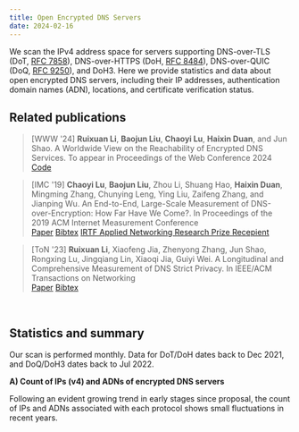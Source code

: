 ```yaml
---
title: Open Encrypted DNS Servers
date: 2024-02-16
---
```


We scan the IPv4 address space for servers supporting DNS-over-TLS (DoT, [RFC 7858](https://datatracker.ietf.org/doc/html/rfc7858)), DNS-over-HTTPS (DoH, [RFC 8484](https://datatracker.ietf.org/doc/html/rfc8484)), DNS-over-QUIC (DoQ, [RFC 9250](https://datatracker.ietf.org/doc/html/rfc9250)), and DoH3.
Here we provide statistics and data about open encrypted DNS servers, including their IP addresses, authentication domain names (ADN), locations, and certificate verification status.

## Related publications

> [WWW '24] **Ruixuan Li**, **Baojun Liu**, **Chaoyi Lu**, **Haixin Duan**, and Jun Shao. A Worldwide View on the Reachability of Encrypted DNS Services. To appear in Proceedings of the Web Conference 2024 <br>
<a class="btn btn-outline-primary btn-page-header" href="https://github.com/lrxgoat/DoE_Reachability/" target="_blank" rel="noopener">Code</a>


> [IMC '19] **Chaoyi Lu**, **Baojun Liu**, Zhou Li, Shuang Hao, **Haixin Duan**, Mingming Zhang, Chunying Leng, Ying Liu, Zaifeng Zhang, and Jianping Wu. An End-to-End, Large-Scale Measurement of DNS-over-Encryption: How Far Have We Come?. In Proceedings of the 2019 ACM Internet Measurement Conference <br>
<a class="btn btn-outline-primary btn-page-header" href="/files/3355369.3355580.pdf" target="_blank" rel="noopener">Paper</a>
<a class="btn btn-outline-primary btn-page-header" href="/files/acm_3355369.3355580.bib" target="_blank" rel="noopener">Bibtex</a>
<a class="btn btn-outline-primary btn-page-header" href="https://www.irtf.org/anrp/" target="_blank" rel="noopener">IRTF Applied Networking Research Prize Recepient</a>


> [ToN '23] **Ruixuan Li**, Xiaofeng Jia, Zhenyong Zhang, Jun Shao, Rongxing Lu, Jingqiang Lin, Xiaoqi Jia, Guiyi Wei. A Longitudinal and Comprehensive Measurement of DNS Strict Privacy. In IEEE/ACM Transactions on Networking <br>
<a class="btn btn-outline-primary btn-page-header" href="/files/A_Longitudinal_and_Comprehensive_Measurement_of_DNS_Strict_Privacy.pdf" target="_blank" rel="noopener">Paper</a>
<a class="btn btn-outline-primary btn-page-header" href="/files/IEEE Xplore Citation BibTeX Download 2023.11.11.4.34.55.bib" target="_blank" rel="noopener">Bibtex</a>

<br>

## Statistics and summary

Our scan is performed monthly.
Data for DoT/DoH dates back to Dec 2021, and DoQ/DoH3 dates back to Jul 2022.

**A) Count of IPs (v4) and ADNs of encrypted DNS servers**

Following an evident growing trend in early stages since proposal, the count of IPs and ADNs associated with each protocol shows small fluctuations in recent years.

<div id="graph_a" style="height: 650%"></div>

<br>
<br>

**B) Validity of certificates**

Invalid certificates, especially self-signed certificates, still pose as a substantial issue for open DoT servers (>30% of all).
The same problem is minor for other protocols.

<div id="graph_b" style="height: 350%"></div>

<!-- graphs -->
  <script type="text/javascript" src="https://fastly.jsdelivr.net/npm/echarts@5.4.3/dist/echarts.min.js"></script>
  <script type="text/javascript">
    var dom = document.getElementById('graph_a');
    var myChart = echarts.init(dom, null, {
      renderer: 'canvas',
      useDirtyRect: false
    });
    var app = {};
    var option;
    const colors = [
  '#2A8DCE',
  '#D9982D'
];
const dot = [['2021-12', 7833, 2247], ['2022-01', 10440, 2484], ['2022-02', 10554, 2493], ['2022-03', 10843, 2472], ['2022-04', 9928, 2508], ['2022-05', 9401, 2535], ['2022-06', 9325, 2578], ['2022-07', 9623, 2907], ['2022-08', 9260, 2750], ['2022-09', 8914, 2544], ['2022-10', 9200, 2579], ['2022-11', 10706, 2885], ['2022-12', 10102, 2759], ['2023-01', 9773, 2658], ['2023-02', 9494, 2559], ['2023-03', 9224, 2457], ['2023-04', 9005, 2415], ['2023-10', 16315, 1384], ['2023-11', 15707, 1395], ['2023-12', 12969, 1362]];
const dot_x = dot.map(function (item) {
  return item[0];
});
const dot_ipcount = dot.map(function (item) {
  return item[1];
});
const dot_adncount = dot.map(function (item) {
  return item[2];
});
const doh = [['2021-12', 4735, 1005], ['2022-01', 6009, 2884], ['2022-02', 6441, 3130], ['2022-03', 4495, 1245], ['2022-04', 5268, 1279], ['2022-05', 4819, 1322], ['2022-06', 4204, 1355], ['2022-07', 4235, 1566], ['2022-08', 4154, 1496], ['2022-09', 4414, 1519], ['2022-10', 4468, 1551], ['2022-11', 4685, 1502], ['2022-12', 4587, 1413], ['2023-01', 4531, 1366], ['2023-02', 4481, 1316], ['2023-03', 4428, 1279], ['2023-04', 4380, 1252], ['2023-10', 5205, 571], ['2023-11', 4496, 528], ['2023-12', 4364, 544]];
const doh_x = doh.map(function (item) {
  return item[0];
});
const doh_ipcount = doh.map(function (item) {
  return item[1];
});
const doh_adncount = doh.map(function (item) {
  return item[2];
});
const doq = [['2022-07', 1569, 30], ['2022-08', 1722, 51], ['2022-09', 1705, 66], ['2022-10', 1868, 98], ['2022-11', 1910, 101], ['2022-12', 2830, 253], ['2023-03', 3451, 389], ['2023-04', 2294, 395], ['2023-05', 2334, 480], ['2023-10', 3239, 227], ['2023-11', 3321, 273], ['2023-12', 3357, 307]];
const doq_x = doq.map(function (item) {
  return item[0];
});
const doq_ipcount = doq.map(function (item) {
  return item[1];
});
const doq_adncount = doq.map(function (item) {
  return item[2];
});
const doh3 = [['2022-07', 69, 2], ['2022-08', 188, 2], ['2022-09', 140, 2], ['2022-10', 180, 2], ['2022-11', 79, 5], ['2022-12', 74, 4], ['2023-03', 168, 4], ['2023-04', 99, 3], ['2023-05', 95, 3], ['2023-10', 2175, 36], ['2023-11', 2190, 34], ['2023-12', 2384, 33]];
const doh3_x = doh3.map(function (item) {
  return item[0];
});
const doh3_ipcount = doh3.map(function (item) {
  return item[1];
});
const doh3_adncount = doh3.map(function (item) {
  return item[2];
});
var graph_width = '39%';
var graph_hight = '40%';
option = {
  color: colors,
  tooltip: {
    trigger: 'axis',
  },
  toolbox: {
    feature: {
      saveAsImage: { show: true }
    }
  },
  grid: [
    //0 dot
    { height: graph_hight, width: graph_width, left: '5%' },
    //1 doh
    {
      height: graph_hight,
      width: graph_width,
      left: '5%',
      bottom: '3%'
    },
    //2 doq
    { height: graph_hight, width: graph_width, left: '55%' },
    //3 doh3
    { height: graph_hight, width: graph_width, left: '55%', bottom: '3%'}
  ],
  title: [
    { text: 'DOT', left: '23%' },
    { text: 'DOH', left: '23%', bottom: '40%' },
    { text: 'DOQ', left: '73%' },
    { text: 'DOH3', left: '73%', bottom: '40%' }
  ],
  xAxis: [
    {
      show: true, //隐藏了x轴
      type: 'category',
      gridIndex: 0, //对应前面grid的索引位置（第一个）
      axisTick: {
        alignWithLabel: true
      },
      axisLabel: {
        // interval:showNum,  //x轴显示的数量，我这里是动态算的
      },
      data: dot_x
    },
    ////////////
    {
      type: 'category',
      gridIndex: 1, //对应前面grid的索引位置（第二个）
      axisTick: {
        alignWithLabel: true
      },
      axisLabel: {
        //interval:showNum,
      },
      data: doh_x
    },
    ////////////
    {
      type: 'category',
      gridIndex: 2,
      axisTick: {
        alignWithLabel: true
      },
      axisLabel: {
        //interval:showNum,
      },
      data: doq_x
    },
    ////////////
    {
      type: 'category',
      gridIndex: 3,
      axisTick: {
        alignWithLabel: true
      },
      axisLabel: {
        //interval:showNum,
      },
      data: doh3_x
    },
  ],
  yAxis: [
    {
      type: 'value',
      gridIndex: 0,
      name: 'IP Count',
      splitLine: { show: true },
      nameLocation: 'middle',
      nameTextStyle: {
        padding: 30
      },
      position: 'left',
      axisLine: {
        lineStyle: {
          color: colors[0]
        }
      },
      axisLabel: {
        formatter: '{value}'
      }
    },
    {
      type: 'value',
      gridIndex: 0,
      nameLocation: 'middle',
      name: 'ADN Count',
      nameTextStyle: {
        padding: 30
      },
      splitLine: { show: false },
      position: 'right',
      axisLine: {
        lineStyle: {
          color: colors[1]
        }
      },
      axisLabel: {
        formatter: '{value}'
      }
    },
    /////////////////
    {
      type: 'value',
      gridIndex: 1,
      name: 'IP Count',
      nameTextStyle: {
        padding: 30
      },
      position: 'left',
      nameLocation: 'middle',
      splitLine: { show: false },
      axisLine: {
        lineStyle: {
          color: colors[0]
        }
      },
      axisLabel: {
        formatter: '{value}',
        textStyle: {
          fontSize: 12 //y轴坐标轴上的字体大小
        }
      }
    },
    {
      type: 'value',
      gridIndex: 1,
      name: 'ADN Count',
      nameTextStyle: {
        padding: 30
      },
      nameLocation: 'middle',
      position: 'right',
      splitLine: { show: false },
      axisLine: {
        lineStyle: {
          color: colors[1]
        }
      },
      axisLabel: {
        formatter: '{value}',
        textStyle: {
          fontSize: 12 //y轴坐标轴上的字体大小
        }
      }
    },
    //////////////////
    {
      type: 'value',
      gridIndex: 2,
      name: 'IP Count',
      nameTextStyle: {
        padding: 30
      },
      position: 'left',
      nameLocation: 'middle',
      splitLine: { show: false },
      axisLine: {
        lineStyle: {
          color: colors[0]
        }
      },
      axisLabel: {
        formatter: '{value}',
        textStyle: {
          fontSize: 12 //y轴坐标轴上的字体大小
        }
      }
    },
    {
      type: 'value',
      gridIndex: 2,
      name: 'ADN Count',
      nameTextStyle: {
        padding: 30
      },
      nameLocation: 'middle',
      position: 'right',
      splitLine: { show: false },
      axisLine: {
        lineStyle: {
          color: colors[1]
        }
      },
      axisLabel: {
        formatter: '{value}',
        textStyle: {
          fontSize: 12 //y轴坐标轴上的字体大小
        }
      }
    },
    //////////////
    {
      type: 'value',
      gridIndex: 3,
      name: 'IP Count',
      nameTextStyle: {
        padding: 30
      },
      position: 'left',
      nameLocation: 'middle',
      splitLine: { show: false },
      axisLine: {
        lineStyle: {
          color: colors[0]
        }
      },
      axisLabel: {
        formatter: '{value}',
        textStyle: {
          fontSize: 12 //y轴坐标轴上的字体大小
        }
      }
    },
    {
      type: 'value',
      gridIndex: 3,
      name: 'ADN Count',
      nameTextStyle: {
        padding: 30
      },
      nameLocation: 'middle',
      position: 'right',
      splitLine: { show: false },
      axisLine: {
        lineStyle: {
          color: colors[1]
        }
      },
      axisLabel: {
        formatter: '{value}',
        textStyle: {
          fontSize: 12 //y轴坐标轴上的字体大小
        }
      }
    }
  ],
  series: [
    {
      name: 'DOT IP Count',
      type: 'bar',
      xAxisIndex: 0,
      yAxisIndex: 0,
      data: dot_ipcount,
      color: colors[0],
      barMaxWidth: 20
    },
    {
      name: 'DOT ADN Count',
      type: 'line',
      xAxisIndex: 0,
      yAxisIndex: 1,
      data: dot_adncount,
      color: colors[1]
    },
    ////////////////
    {
      name: 'DOH IP Count',
      type: 'bar',
      xAxisIndex: 1,
      yAxisIndex: 2,
      data: doh_ipcount,
      color: colors[0],
      barMaxWidth: 20
    },
    {
      name: 'DOH ADN Count',
      type: 'line',
      xAxisIndex: 1,
      yAxisIndex: 3,
      data: doh_adncount,
      color: colors[1]
    },
    ////////////////
    {
      name: 'DOQ IP Count',
      type: 'bar',
      xAxisIndex: 2,
      yAxisIndex: 4,
      data: doq_ipcount,
      color: colors[0],
      barMaxWidth: 20
    },
    {
      name: 'DOQ ADN Count',
      type: 'line',
      xAxisIndex: 2,
      yAxisIndex: 5,
      data: doq_adncount,
      color: colors[1]
    },
    ////////////////
    {
      name: 'DOH3 IP Count',
      type: 'bar',
      xAxisIndex: 3,
      yAxisIndex: 6,
      data: doh3_ipcount,
      color: colors[0],
      barMaxWidth: 20
    },
    {
      name: 'DOH3 ADN Count',
      type: 'line',
      xAxisIndex: 3,
      yAxisIndex: 7,
      data: doh3_adncount,
      color: colors[1]
    },
  ]
};
    if (option && typeof option === 'object') {
      myChart.setOption(option);
    }

    window.addEventListener('resize', myChart.resize);
  </script>

<!-- graph b -->
<script type="text/javascript">
    var dom = document.getElementById('graph_b');
    var myChart = echarts.init(dom, null, {
      renderer: 'canvas',
      useDirtyRect: false
    });
    var app = {};
    
    var option;

const valid = [['2021-12', 0.7760755776841568, 0.9324181626187962, 0, 0], ['2022-01', 0.6272988505747127, 0.7109335996005991, 0, 0], ['2022-02', 0.6227022929694902, 0.7404129793510325, 0, 0], ['2022-03', 0.6085031817762612, 0.9276974416017798, 0, 0], ['2022-04', 0.6645850120870266, 0.936408504176158, 0, 0], ['2022-05', 0.6997127965110095, 0.9223905374559037, 0, 0], ['2022-06', 0.6913672922252011, 0.9112749762131304, 0, 0], ['2022-07', 0.6895978385118986, 0.9010625737898466, 0.9974506054811982, 1.0], ['2022-08', 0.7014038876889849, 0.8991333654309099, 0.9936120789779327, 1.0], ['2022-09', 0.7293022212250393, 0.8994109651110104, 0.9847507331378299, 1.0], ['2022-10', 0.7204347826086956, 0.9015219337511191, 0.9753747323340471, 1.0], ['2022-11', 0.6301139547917056, 0.9054429028815368, 0.9664921465968587, 1.0], ['2022-12', 0.649574341714512, 0.8968824940047961, 0.9614840989399294, 1.0], ['2023-01', 0.6582420955694259, 0.8874420657691459, 0, 0], ['2023-02', 0.6687381504107858, 0.8917652309752288, 0, 0], ['2023-03', 0.6835429314830876, 0.8873080397470642, 0.944943494639235, 1.0], ['2023-04', 0.6957245974458635, 0.8872146118721461, 0.9350479511769835, 1.0], ['2023-10', 0.6250076616610482, 0.8975984630163305, 0.9617165791911083, 0.9972413793103448], ['2023-11', 0.6625708282931178, 0.9332740213523132, 0.959349593495935, 0.997716894977169], ['2023-12', 0.6201711774230858, 0.9319431714023831, 0.9579982126899017, 0.99748322147651]];

const valid_x = valid.map(function (item) {
  return item[0];
});
const valid_dot = valid.map(function (item) {
  return item[1];
});
const valid_doh = valid.map(function (item) {
  return item[2];
});
const valid_doq = valid.map(function (item) {
  return item[3];
});
const valid_doh3 = valid.map(function (item) {
  return item[4];
});

const self_signed = [['2021-12', 0.16992212434571685, 0.013093980992608237, 0, 0], ['2022-01', 0.3282567049808429, 0.0068230986853053755, 0, 0], ['2022-02', 0.3349440970248247, 0.007297003570874088, 0, 0], ['2022-03', 0.34971871253343173, 0.012458286985539488, 0, 0], ['2022-04', 0.28807413376309426, 0.012148823082763858, 0, 0], ['2022-05', 0.2514626103605999, 0.015148371031334302, 0, 0], ['2022-06', 0.2551206434316354, 0.017602283539486202, 0, 0], ['2022-07', 0.25033773251584746, 0.018417945690672965, 0.0025493945188017845, 0.0], ['2022-08', 0.23855291576673865, 0.01853635050553683, 0.005807200929152149, 0.0], ['2022-09', 0.212474758806372, 0.02084277299501586, 0.00997067448680352, 0.0], ['2022-10', 0.22554347826086957, 0.020590868397493287, 0.011777301927194861, 0.0], ['2022-11', 0.3182327666728937, 0.017502668089647812, 0.015183246073298429, 0.0], ['2022-12', 0.2939021975846367, 0.01591454109439721, 0.01696113074204947, 0.0], ['2023-01', 0.2814898188887752, 0.017214742882365925, 0, 0], ['2023-02', 0.2676427217189804, 0.012720374916313323, 0, 0], ['2023-03', 0.25314397224631396, 0.012195121951219513, 0.01883512025499855, 0.0], ['2023-04', 0.23986674069961134, 0.012100456621004566, 0.023103748910200523, 0.0], ['2023-10', 0.31467974256818876, 0.02862632084534102, 0.009262117937635072, 0.001379310344827586], ['2023-11', 0.2806392054497995, 0.023354092526690393, 0.011141222523336344, 0.0013698630136986301], ['2023-12', 0.31567584239339963, 0.02383134738771769, 0.011319630622579685, 0.0012583892617449664]];
const self_signed_x = self_signed.map(function (item) {
  return item[0];
});
const self_signed_dot = self_signed.map(function (item) {
  return item[1];
});
const self_signed_doh = self_signed.map(function (item) {
  return item[2];
});
const self_signed_doq = self_signed.map(function (item) {
  return item[3];
});
const self_signed_doh3 = self_signed.map(function (item) {
  return item[4];
});

option = {
  title: [
    {
      text: 'Valid',
      left: '25%'
    },
    {
      text: 'Self-signed',
      left: '73%'
    }
  ],
  tooltip: {
    trigger: 'axis'
  },
  legend: [
    {
      data: ['DOT', 'DOH', 'DOQ', 'DOH3'],
      left: '41%',
      top: '2.5%'
    }
  ],
  grid: [
    {
      left: '3%',
      bottom: '3%',
      width: '45%',
      containLabel: true
    },
    {
      left: '50%',
      bottom: '3%',
      width: '45%',
      containLabel: true
    }
  ],
  toolbox: {
    feature: {
      saveAsImage: { show: true }
    }
  },
  xAxis: [
    {
      gridIndex: 0,
      type: 'category',
      boundaryGap: false,
      data: valid_x
    },
    {
      gridIndex: 1,
      type: 'category',
      boundaryGap: false,
      data: self_signed_x,
    }
  ],
  yAxis: [
    {
      gridIndex: 0,
      type: 'value'
    },
    {
      gridIndex: 1,
      type: 'value'
    }
  ],
  series: [
    {
      name: 'DOT',
      type: 'line',
      stack: 'Total',
      xAxisIndex: 0,
      yAxisIndex: 0,
      data: valid_dot
    },
    {
      name: 'DOH',
      type: 'line',
      // stack: 'Total',
      xAxisIndex: 0,
      yAxisIndex: 0,
      data: valid_doh
    },
    {
      name: 'DOQ',
      type: 'line',
      // stack: 'Total',
      xAxisIndex: 0,
      yAxisIndex: 0,
      data: valid_doq
    },
    {
      name: 'DOH3',
      type: 'line',
      // stack: 'Total',
      xAxisIndex: 0,
      yAxisIndex: 0,
      data: valid_doh3
    },
    ////////////////////
    {
      name: 'DOT',
      type: 'line',
      // stack: 'Total',
      xAxisIndex: 1,
      yAxisIndex: 1,
      data: self_signed_dot
    },
    {
      name: 'DOH',
      type: 'line',
      // stack: 'Total',
      xAxisIndex: 1,
      yAxisIndex: 1,
      data: self_signed_doh
    },
    {
      name: 'DOQ',
      type: 'line',
      // stack: 'Total',
      xAxisIndex: 1,
      yAxisIndex: 1,
      data: self_signed_doq
    },
    {
      name: 'DOH3',
      type: 'line',
      // stack: 'Total',
      xAxisIndex: 1,
      yAxisIndex: 1,
      data: self_signed_doh3
    },
  ]
};


    if (option && typeof option === 'object') {
      myChart.setOption(option);
    }

    window.addEventListener('resize', myChart.resize);
  </script>

<br>

## Raw data

We provide open access to raw data from the two most recent scans.
Drop us an [email](mailto:luchaoyi@tsinghua.edu.cn) if you need scanning results from other months.

| Description         | DoT servers                                | DoH servers                                | DoQ servers                                | DoH3 servers                                 |
| ------------ | ------------------------------------------ | ------------------------------------------ | ------------------------------------------ | -------------------------------------------- |
| December 2023 (IPv4) | [dot-202312.json](/files/dot-2023-12.json) | [doh-202312.json](/files/doh-2023-12.json) | [doq-202312.json](/files/doq-2023-12.json) | [doh3-202312.json](/files/doh3-2023-12.json) |
| November 2023 (IPv4) | [dot-202311.json](/files/dot-2023-11.json) | [doh-202311.json](/files/doh-2023-11.json) | [doq-202311.json](/files/doq-2023-11.json) | [doh3-202311.json](/files/doh3-2023-11.json) |
| DoE domains (with IPv6) | [dot-domain-v6.txt](/files/dot-domain-v6.txt) | [doh-domain-v6.txt](/files/doh-domain-v6.txt) | [doq-domain-v6.txt](/files/doq-domain-v6.txt) | [doh3-domain-v6.txt](/files/doh3-domain-v6.txt) |
